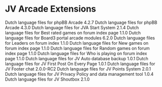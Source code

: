 # JV Arcade Extensions
Dutch language files for phpBB Arcade 4.2.7
Dutch language files for phpBB Arcade 4.3.0
Dutch language files for JVA Start System 2.1.4
Dutch language files for Best rated games on forum index page 1.1.0
Dutch language files for Board3 portal arcade modules 6.2.0
Dutch language files for Leaders on forum index 1.1.0
Dutch language files for New games on forum index page 1.1.0
Dutch language files for Random games on forum index page 1.1.0
Dutch language files for Who is playing on forum index page 1.1.0
Dutch language files for JV Auto database backup 1.0.1
Dutch language files for JV First Post On Every Page 1.0.1
Dutch language files for JV Footer chat 2.0.0-RC2
Dutch language files for JV Points System 2.0.1
Dutch language files for JV Privacy Policy and data management tool 1.0.4
Dutch language files for JV Shoutbox 2.1.0
